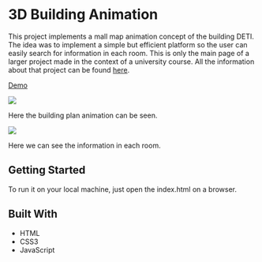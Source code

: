 # 3D Building Animation

This project implements a mall map animation concept of the building DETI. 
The idea was to implement a simple but efficient platform so the user can easily search for information in each room.
This is only the main page of a larger project made in the context of a university course.
All the information about that project can be found <a href="http://xcoa.av.it.pt/~pei2017-2018_g03/index.html">here</a>.

<a href="https://rafoliveira.github.io/building-css-animation/">Demo</a>

![](https://i.imgur.com/9lZ03GW.gif)

Here the building plan animation can be seen.

![](https://i.imgur.com/6Y1UnYp.gif)

Here we can see the information in each room.

## Getting Started

To run it on your local machine, just open the index.html on a browser. 

## Built With

* HTML 
* CSS3 
* JavaScript 
